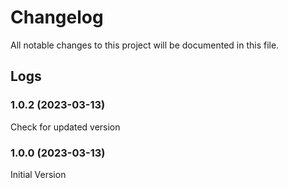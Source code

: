 # Changelog

All notable changes to this project will be documented in this file.

## Logs

### 1.0.2 (2023-03-13)

Check for updated version

### 1.0.0 (2023-03-13)

Initial Version
